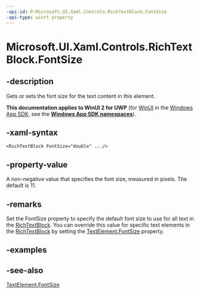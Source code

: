 ```yaml
---
-api-id: P:Microsoft.UI.Xaml.Controls.RichTextBlock.FontSize
-api-type: winrt property
---
```


<!-- Property syntax
public double FontSize { get;  set; }
-->

# Microsoft.UI.Xaml.Controls.RichTextBlock.FontSize

## -description
Gets or sets the font size for the text content in this element.

**This documentation applies to WinUI 2 for UWP** (for [WinUI](/windows/apps/winui/winui3/) in the [Windows App SDK](/windows/apps/windows-app-sdk/), see the **[Windows App SDK namespaces](/windows/windows-app-sdk/api/winrt/)**).

## -xaml-syntax
```xaml
<RichTextBlock FontSize="double" .../>
```


## -property-value
A non-negative value that specifies the font size, measured in pixels. The default is 11.

## -remarks
Set the FontSize property to specify the default font size to use for all text in the [RichTextBlock](richtextblock.md). You can override this value for specific text elements in the [RichTextBlock](richtextblock.md) by setting the [TextElement.FontSize](../microsoft.ui.xaml.documents/textelement_fontsize.md) property.

## -examples

## -see-also
[TextElement.FontSize](../microsoft.ui.xaml.documents/textelement_fontsize.md)

